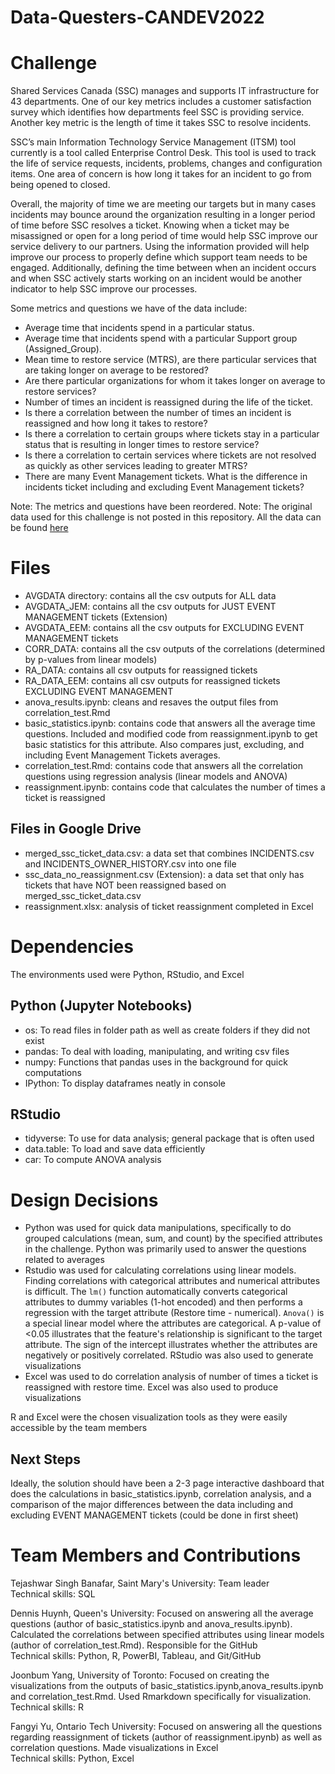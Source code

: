 # Data-Questers-CANDEV2022

# Challenge
Shared Services Canada (SSC) manages and supports IT infrastructure for 43 departments. One of our key metrics includes a customer satisfaction survey which identifies how departments feel SSC is providing service. Another key metric is the length of time it takes SSC to resolve incidents.

SSC’s main Information Technology Service Management (ITSM) tool currently is a tool called Enterprise Control Desk. This tool is used to track the life of service requests, incidents, problems, changes and configuration items. One area of concern is how long it takes for an incident to go from being opened to closed.

Overall, the majority of time we are meeting our targets but in many cases incidents may bounce around the organization resulting in a longer period of time before SSC resolves a ticket. Knowing when a ticket may be misassigned or open for a long period of time would help SSC improve our service delivery to our partners. Using the information provided will help improve our process to properly define which support team needs to be engaged. Additionally, defining the time between when an incident occurs and when SSC actively starts working on an incident would be another indicator to help SSC improve our processes.

Some metrics and questions we have of the data include:

- Average time that incidents spend in a particular status.
- Average time that incidents spend with a particular Support group (Assigned_Group).
- Mean time to restore service (MTRS), are there particular services that are taking longer on average to be restored?
- Are there particular organizations for whom it takes longer on average to restore services?
- Number of times an incident is reassigned during the life of the ticket.
- Is there a correlation between the number of times an incident is reassigned and how long it takes to restore?
- Is there a correlation to certain groups where tickets stay in a particular status that is resulting in longer times to restore service?
- Is there a correlation to certain services where tickets are not resolved as quickly as other services leading to greater MTRS?
- There are many Event Management tickets. What is the difference in incidents ticket including and excluding Event Management tickets?

Note: The metrics and questions have been reordered.
Note: The original data used for this challenge is not posted in this repository. All the data can be found [here](https://drive.google.com/drive/folders/1ULxbHSUbxGwaSufkk8y_aJDgxva1f8Gq?usp=sharing)

# Files
- AVGDATA directory: contains all the csv outputs for ALL data
- AVGDATA_JEM: contains all the csv outputs for JUST EVENT MANAGEMENT tickets (Extension)
- AVGDATA_EEM: contains all the csv outputs for EXCLUDING EVENT MANAGEMENT tickets
- CORR_DATA: contains all the csv outputs of the correlations (determined by p-values from linear models)
- RA_DATA: contains all csv outputs for reassigned tickets
- RA_DATA_EEM: contains all csv outputs for reassigned tickets EXCLUDING EVENT MANAGEMENT
- anova_results.ipynb: cleans and resaves the output files from correlation_test.Rmd
- basic_statistics.ipynb: contains code that answers all the average time questions. Included and modified code from reassignment.ipynb to get basic statistics for this attribute. Also compares just, excluding, and including Event Management Tickets averages.
- correlation_test.Rmd: contains code that answers all the correlation questions using regression analysis (linear models and ANOVA)
- reassignment.ipynb: contains code that calculates the number of times a ticket is reassigned

## Files in Google Drive
- merged_ssc_ticket_data.csv: a data set that combines INCIDENTS.csv and INCIDENTS_OWNER_HISTORY.csv into one file
- ssc_data_no_reassignment.csv (Extension): a data set that only has tickets that have NOT been reassigned based on merged_ssc_ticket_data.csv
- reassignment.xlsx: analysis of ticket reassignment completed in Excel

# Dependencies
The environments used were Python, RStudio, and Excel

## Python (Jupyter Notebooks)
- os: To read files in folder path as well as create folders if they did not exist
- pandas: To deal with loading, manipulating, and writing csv files
- numpy: Functions that pandas uses in the background for quick computations
- IPython: To display dataframes neatly in console

## RStudio
- tidyverse: To use for data analysis; general package that is often used
- data.table: To load and save data efficiently
- car: To compute ANOVA analysis

# Design Decisions
- Python was used for quick data manipulations, specifically to do grouped calculations (mean, sum, and count) by the specified attributes in the challenge. Python was primarily used to answer the questions related to averages
- Rstudio was used for calculating correlations using linear models. Finding correlations with categorical attributes and numerical attributes is difficult. The `lm()` function automatically converts categorical attributes to dummy variables (1-hot encoded) and then performs a regression with the target attribute (Restore time - numerical). `Anova()` is a special linear model where the attributes are categorical. A p-value of <0.05 illustrates that the feature's relationship is significant to the target attribute. The sign of the intercept illustrates whether the attributes are negatively or positively correlated. RStudio was also used to generate visualizations
- Excel was used to do correlation analysis of number of times a ticket is reassigned with restore time. Excel was also used to produce visualizations

R and Excel were the chosen visualization tools as they were easily accessible by the team members

## Next Steps
Ideally, the solution should have been a 2-3 page interactive dashboard that does the calculations in basic_statistics.ipynb, correlation analysis, and a comparison of the major differences between the data including and excluding EVENT MANAGEMENT tickets (could be done in first sheet)  


# Team Members and Contributions
Tejashwar Singh Banafar, Saint Mary's University: Team leader  
Technical skills: SQL

Dennis Huynh, Queen's University: Focused on answering all the average questions (author of basic_statistics.ipynb and anova_results.ipynb). Calculated the correlations between specified attributes using linear models (author of correlation_test.Rmd). Responsible for the GitHub  
Technical skills: Python, R, PowerBI, Tableau, and Git/GitHub

Joonbum Yang, University of Toronto: Focused on creating the visualizations from the outputs of basic_statistics.ipynb,anova_results.ipynb and correlation_test.Rmd. Used Rmarkdown specifically for visualization.    
Technical skills: R

Fangyi Yu, Ontario Tech University: Focused on answering all the questions regarding reassignment of tickets (author of reassignment.ipynb) as well as correlation questions. Made visualizations in Excel  
Technical skills: Python, Excel
